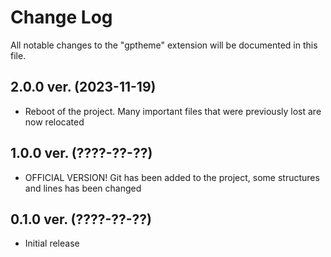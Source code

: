 # Change Log

All notable changes to the "gptheme" extension will be documented in this file.

## 2.0.0 ver. (2023-11-19)

- Reboot of the project. Many important files that were previously lost are now relocated

## 1.0.0 ver. (????-??-??)

- OFFICIAL VERSION! Git has been added to the project, some structures and lines has been changed

## 0.1.0 ver. (????-??-??)

- Initial release